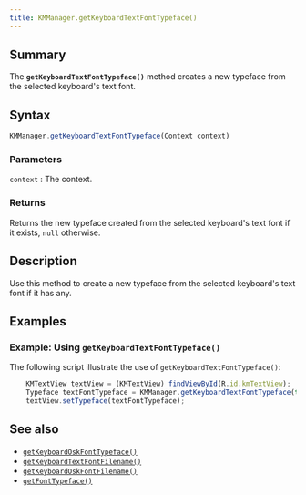 ```yaml
---
title: KMManager.getKeyboardTextFontTypeface()
---
```


## Summary

The **`getKeyboardTextFontTypeface()`** method creates a new typeface
from the selected keyboard's text font.

## Syntax

``` javascript
KMManager.getKeyboardTextFontTypeface(Context context)
```

### Parameters

`context`
:   The context.

### Returns

Returns the new typeface created from the selected keyboard's text font
if it exists, `null` otherwise.

## Description

Use this method to create a new typeface from the selected keyboard's
text font if it has any.

## Examples

### Example: Using `getKeyboardTextFontTypeface()`

The following script illustrate the use of
`getKeyboardTextFontTypeface()`:

``` javascript
    KMTextView textView = (KMTextView) findViewById(R.id.kmTextView);
    Typeface textFontTypeface = KMManager.getKeyboardTextFontTypeface(this);
    textView.setTypeface(textFontTypeface);
```

## See also

-   [`getKeyboardOskFontTypeface()`](getKeyboardOskFontTypeface)
-   [`getKeyboardTextFontFilename()`](getKeyboardTextFontFilename)
-   [`getKeyboardOskFontFilename()`](getKeyboardOskFontFilename)
-   [`getFontTypeface()`](getFontTypeface)
